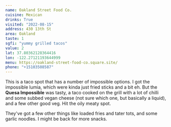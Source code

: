```yaml
---
name: Oakland Street Food Co.
cuisine: Mexican
drinks: True
visited: "2022-08-15"
address: 430 13th St
area: Oakland
taste: 1
sgfi: "yummy grilled tacos"
value: 2
lat: 37.80362128364416
lon: -122.27121193644999
menu: https://oakland-street-food-co.square.site/
phone: "+15103508587"
---
```


This is a taco spot that has a number of impossible options. I got the impossible lumia, which were kinda just fried sticks and a bit eh. But the **Quesa Impossible** was tasty, a taco cooked on the grill with a lot of chilli and some subbed vegan cheese (not sure which one, but basically a liquid), and a few other good veg. Hit the oily meaty spot.

They've got a few other things like loaded fries and tater tots, and some garlic noodles. I might be back for more snacks.
